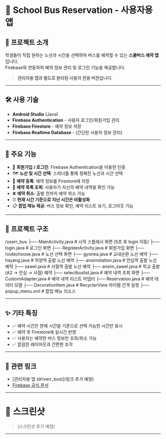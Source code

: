 # 🚌 School Bus Reservation - 사용자용 앱

## 📱 프로젝트 소개
학생들이 직접 원하는 노선과 시간을 선택하여 버스를 예약할 수 있는 **스쿨버스 예약 앱**입니다.  
Firebase와 연동하여 예약 정보 관리 및 로그인 기능을 제공합니다.

> **관리자용 앱과 별도로 분리된 사용자 전용 버전입니다.**

---

## 🛠️ 사용 기술

- **Android Studio** (Java)
- **Firebase Authentication** - 사용자 로그인/회원가입 관리
- **Firebase Firestore** - 예약 정보 저장
- **Firebase Realtime Database** - (간단한 사용자 정보 관리)

---

## 🧩 주요 기능

- 🔑 **회원가입 / 로그인**: Firebase Authentication을 이용한 인증
- 🗺️ **노선 및 시간 선택**: 스피너를 통해 정해진 노선과 시간 선택
- 📝 **예약 등록**: 예약 정보를 Firestore에 저장
- 📜 **예약 목록 조회**: 사용자가 자신의 예약 내역을 확인 가능
- ❌ **예약 취소**: 출발 전까지 예약 취소 가능
- ⏰ **현재 시간 기준으로 지난 시간은 비활성화**
- 📋 **팝업 메뉴 제공**: 버스 정보 확인, 예약 리스트 보기, 로그아웃 기능

---

## 📂 프로젝트 구조

/userr_bus ├── MainActivity.java # 시작 스플래시 화면 (5초 후 login 이동) ├── login.java # 로그인 화면 ├── RegisterActivity.java # 회원가입 화면 ├── routechoose.java # 노선 선택 화면 ├── gyonea.java # 교내순환 노선 예약 ├── hayang.java # 하양역 출발 노선 예약 ├── ansimstation.java # 안심역 출발 노선 예약 ├── sawel.java # 사월역 출발 노선 예약 ├── ansim_sawel.java # 학교 출발 (A2 → 안심 → 사월) 예약 ├── selectbuslist.java # 예약 내역 조회 화면 ├── CustomAdapter.java # 예약 내역 리스트 어댑터 ├── Reservation.java # 예약 데이터 모델 ├── DecorationItem.java # RecyclerView 아이템 간격 설정 ├── popup_menu.xml # 팝업 메뉴 리소스


---

## ✨ 기타 특징

- ✅ 예약 시간은 현재 시간을 기준으로 선택 가능한 시간만 표시
- ✅ 예약 후 Firestore에 실시간 반영
- ✅ 사용자는 예약한 버스 정보만 조회/취소 가능
- ✅ 깔끔한 레이아웃과 간편한 조작

---

## 🔗 관련 링크

- [관리자용 앱 (driverr_bus)](링크 추가 예정)
- [Firebase 공식 문서](https://firebase.google.com/docs)

---

# 📸 스크린샷
> (스크린샷 추가 예정)

---

